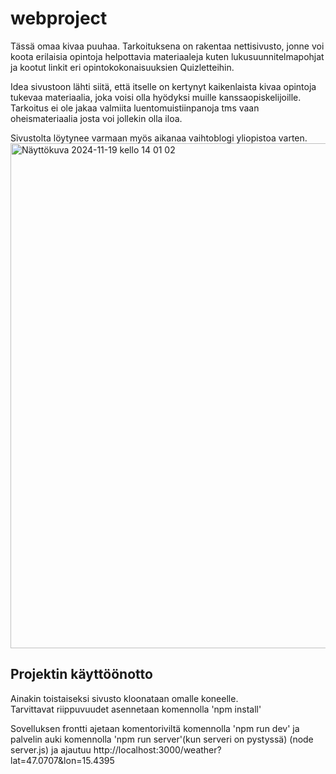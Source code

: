 # webproject

Tässä omaa kivaa puuhaa. Tarkoituksena on rakentaa nettisivusto, jonne voi koota erilaisia opintoja helpottavia materiaaleja kuten lukusuunnitelmapohjat ja kootut linkit eri opintokokonaisuuksien Quizletteihin. 

Idea sivustoon lähti siitä, että itselle on kertynyt kaikenlaista kivaa opintoja tukevaa materiaalia, joka voisi olla hyödyksi muille kanssaopiskelijoille. Tarkoitus ei ole jakaa valmiita luentomuistiinpanoja tms vaan oheismateriaalia josta voi jollekin olla iloa.

Sivustolta löytynee varmaan myös aikanaa vaihtoblogi yliopistoa varten.
<img width="808" alt="Näyttökuva 2024-11-19 kello 14 01 02" src="https://github.com/user-attachments/assets/9589ef08-bc75-49c5-85a3-112298d18600">

## Projektin käyttöönotto
Ainakin toistaiseksi sivusto kloonataan omalle koneelle.   
Tarvittavat riippuvuudet asennetaan komennolla 'npm install'

Sovelluksen frontti ajetaan komentoriviltä komennolla 'npm run dev' ja palvelin auki komennolla 'npm run server'(kun serveri on pystyssä) (node server.js) ja ajautuu http://localhost:3000/weather?lat=47.0707&lon=15.4395




